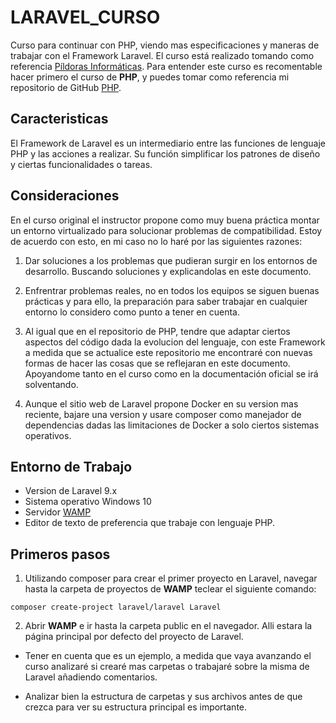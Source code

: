 # LARAVEL_CURSO

Curso para continuar con PHP, viendo mas especificaciones y maneras de trabajar con el Framework Laravel. El curso está realizado tomando como referencia [Píldoras Informáticas](https://www.pildorasinformaticas.es/course/laravel/). Para entender este curso es recomentable hacer primero el curso de **PHP**, y puedes tomar como referencia mi repositorio de GitHub [PHP](https://github.com/danicontec/PHP_CURSO).

## Caracteristicas

El Framework de Laravel es un intermediario entre las funciones de lenguaje PHP y las acciones a realizar. Su función simplificar los patrones de diseño y ciertas funcionalidades o tareas.

## Consideraciones

En el curso original el instructor propone como muy buena práctica montar un entorno virtualizado para solucionar problemas de compatibilidad. Estoy de acuerdo con esto, en mi caso no lo haré por las siguientes razones:

1. Dar soluciones a los problemas que pudieran surgir en los entornos de desarrollo. Buscando soluciones y explicandolas en este documento.

2. Enfrentrar problemas reales, no en todos los equipos se siguen buenas prácticas y para ello, la preparación para saber trabajar en cualquier entorno lo considero como punto a tener en cuenta.

3. Al igual que en el repositorio de PHP, tendre que adaptar ciertos aspectos del código dada la evolucion del lenguaje, con este Framework a medida que se actualice este repositorio me encontraré con nuevas formas de hacer las cosas que se reflejaran en este documento. Apoyandome tanto en el curso como en la documentación oficial se irá solventando.

4. Aunque el sitio web de Laravel propone Docker en su version mas reciente, bajare una version y usare composer como manejador de dependencias dadas las limitaciones de Docker a solo ciertos sistemas operativos.

## Entorno de Trabajo

- Version de Laravel 9.x
- Sistema operativo Windows 10
- Servidor [WAMP](https://www.wampserver.com/en/)
- Editor de texto de preferencia que trabaje con lenguaje PHP.

## Primeros pasos

1. Utilizando composer para crear el primer proyecto en Laravel, navegar hasta la carpeta de proyectos de **WAMP** teclear el siguiente comando:

`composer create-project laravel/laravel Laravel`

2. Abrir **WAMP** e ir hasta la carpeta public en el navegador. Alli estara la página principal por defecto del proyecto de Laravel. 

- Tener en cuenta que es un ejemplo, a medida que vaya avanzando el curso analizaré si crearé mas carpetas o trabajaré sobre la misma de Laravel añadiendo comentarios.

- Analizar bien la estructura de carpetas y sus archivos antes de que crezca para ver su estructura principal es importante.